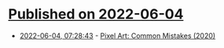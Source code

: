 # [Published on 2022-06-04](index.md)

* [2022-06-04, 07:28:43](https://news.ycombinator.com/item?id=31617921) - [Pixel Art: Common Mistakes (2020)](https://derekyu.com/makegames/pixelart2.html)
